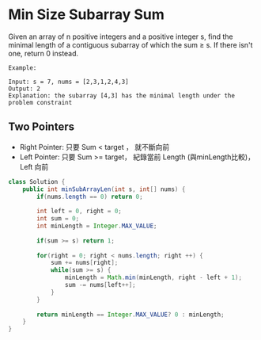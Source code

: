 # Min Size Subarray Sum
Given an array of n positive integers and a positive integer s, find the minimal length of a contiguous subarray of which the sum ≥ s. If there isn't one, return 0 instead.
```
Example: 

Input: s = 7, nums = [2,3,1,2,4,3]
Output: 2
Explanation: the subarray [4,3] has the minimal length under the problem constraint
```
## Two Pointers
- Right Pointer: 只要 Sum < target ， 就不斷向前
- Left Pointer: 只要 Sum >= target， 紀錄當前 Length (與minLength比較)， Left 向前

```java
class Solution {
    public int minSubArrayLen(int s, int[] nums) {
        if(nums.length == 0) return 0;
        
        int left = 0, right = 0;
        int sum = 0;
        int minLength = Integer.MAX_VALUE;
        
        if(sum >= s) return 1;
        
        for(right = 0; right < nums.length; right ++) {
            sum += nums[right];
            while(sum >= s) {
                minLength = Math.min(minLength, right - left + 1);
                sum -= nums[left++];
            }  
        }
        
        return minLength == Integer.MAX_VALUE? 0 : minLength;
    }
}

```